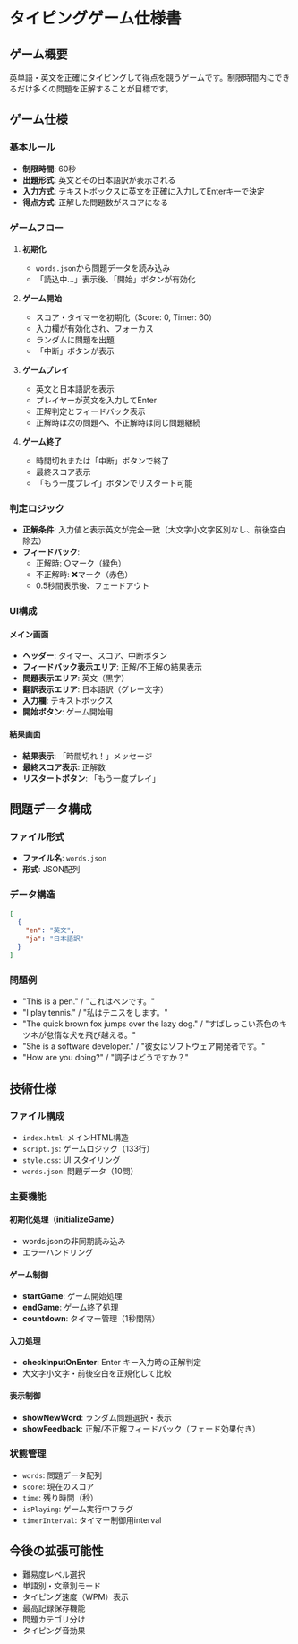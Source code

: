 # タイピングゲーム仕様書

## ゲーム概要

英単語・英文を正確にタイピングして得点を競うゲームです。制限時間内にできるだけ多くの問題を正解することが目標です。

## ゲーム仕様

### 基本ルール
- **制限時間**: 60秒
- **出題形式**: 英文とその日本語訳が表示される
- **入力方式**: テキストボックスに英文を正確に入力してEnterキーで決定
- **得点方式**: 正解した問題数がスコアになる

### ゲームフロー

1. **初期化**
   - `words.json`から問題データを読み込み
   - 「読込中...」表示後、「開始」ボタンが有効化

2. **ゲーム開始**
   - スコア・タイマーを初期化（Score: 0, Timer: 60）
   - 入力欄が有効化され、フォーカス
   - ランダムに問題を出題
   - 「中断」ボタンが表示

3. **ゲームプレイ**
   - 英文と日本語訳を表示
   - プレイヤーが英文を入力してEnter
   - 正解判定とフィードバック表示
   - 正解時は次の問題へ、不正解時は同じ問題継続

4. **ゲーム終了**
   - 時間切れまたは「中断」ボタンで終了
   - 最終スコア表示
   - 「もう一度プレイ」ボタンでリスタート可能

### 判定ロジック

- **正解条件**: 入力値と表示英文が完全一致（大文字小文字区別なし、前後空白除去）
- **フィードバック**: 
  - 正解時: ○マーク（緑色）
  - 不正解時: ❌マーク（赤色）
  - 0.5秒間表示後、フェードアウト

### UI構成

#### メイン画面
- **ヘッダー**: タイマー、スコア、中断ボタン
- **フィードバック表示エリア**: 正解/不正解の結果表示
- **問題表示エリア**: 英文（黒字）
- **翻訳表示エリア**: 日本語訳（グレー文字）
- **入力欄**: テキストボックス
- **開始ボタン**: ゲーム開始用

#### 結果画面
- **結果表示**: 「時間切れ！」メッセージ
- **最終スコア表示**: 正解数
- **リスタートボタン**: 「もう一度プレイ」

## 問題データ構成

### ファイル形式
- **ファイル名**: `words.json`
- **形式**: JSON配列

### データ構造
```json
[
  {
    "en": "英文",
    "ja": "日本語訳"
  }
]
```

### 問題例
- "This is a pen." / "これはペンです。"
- "I play tennis." / "私はテニスをします。"
- "The quick brown fox jumps over the lazy dog." / "すばしっこい茶色のキツネが怠惰な犬を飛び越える。"
- "She is a software developer." / "彼女はソフトウェア開発者です。"
- "How are you doing?" / "調子はどうですか？"

## 技術仕様

### ファイル構成
- `index.html`: メインHTML構造
- `script.js`: ゲームロジック（133行）
- `style.css`: UI スタイリング
- `words.json`: 問題データ（10問）

### 主要機能

#### 初期化処理（initializeGame）
- words.jsonの非同期読み込み
- エラーハンドリング

#### ゲーム制御
- **startGame**: ゲーム開始処理
- **endGame**: ゲーム終了処理
- **countdown**: タイマー管理（1秒間隔）

#### 入力処理
- **checkInputOnEnter**: Enter キー入力時の正解判定
- 大文字小文字・前後空白を正規化して比較

#### 表示制御
- **showNewWord**: ランダム問題選択・表示
- **showFeedback**: 正解/不正解フィードバック（フェード効果付き）

### 状態管理
- `words`: 問題データ配列
- `score`: 現在のスコア
- `time`: 残り時間（秒）
- `isPlaying`: ゲーム実行中フラグ
- `timerInterval`: タイマー制御用interval

## 今後の拡張可能性

- 難易度レベル選択
- 単語別・文章別モード
- タイピング速度（WPM）表示
- 最高記録保存機能
- 問題カテゴリ分け
- タイピング音効果